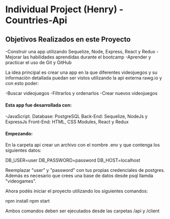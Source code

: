 # Individual Project (Henry) - Countries-Api

## Objetivos Realizados en este Proyecto
-Construír una app utilizando Sequelize, Node, Express, React y Redux 
-Mejorar las habilidades aprendidas durante el bootcamp
-Aprender y practicar el uso de Git y GitHub

La idea principal es crear una app en la que diferentes videojuegos y su información detallada puedan ser vistos utilizando la api externa rawg.io y con esto poder:

-Buscar videojuegos
-Filtrarlos y ordenarlos
-Crear nuevos videojuegos

#### Esta app fue desarrollada con:
-JavaScript.
Database: PostgreSQL
Back-End: Sequelize, NodeJs y ExpressJs
Front-End: HTML, CSS Modules, React y Redux

#### Empezando:
En la carpeta api crear un archivo con el nombre .env y que contenga los siguientes datos:

DB_USER=user
DB_PASSWORD=password
DB_HOST=localhost

Reemplazar "user" y "password" con tus propias credenciales de postgres. Además es necesario que crees una base de datos desde psql llamda "videogames".

Ahora podés iniciar el proyecto utilizando los siguientes comandos:

npm install
npm start

Ambos comandos deben ser ejecutados desde las carpetas /api y /client
